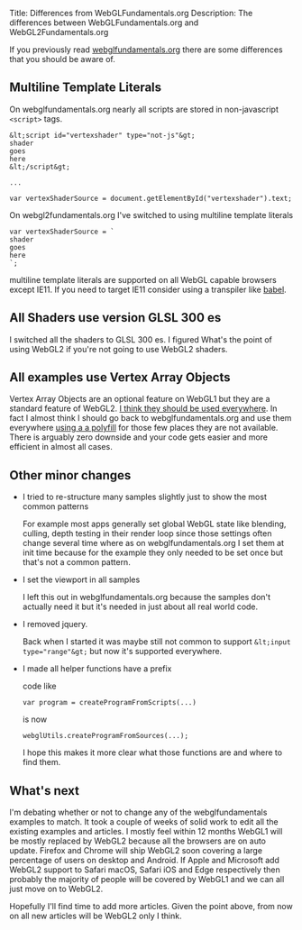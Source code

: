 Title: Differences from WebGLFundamentals.org
Description: The differences between WebGLFundamentals.org and WebGL2Fundamentals.org

If you previously read [webglfundamentals.org](http://webglfundamentals.org)
there are some differences that you should be aware of.

## Multiline Template Literals

On webglfundamentals.org nearly all scripts are stored
in non-javascript `<script>` tags.

    &lt;script id="vertexshader" type="not-js"&gt;
    shader
    goes
    here
    &lt;/script&gt;

    ...

    var vertexShaderSource = document.getElementById("vertexshader").text;

On webgl2fundamentals.org I've switched to using
multiline template literals

    var vertexShaderSource = `
    shader
    goes
    here
    `;

multiline template literals are supported on all WebGL capable
browsers except IE11. If you need to target IE11 consider using a
transpiler like [babel](http://babeljs.io).

## All Shaders use version GLSL 300 es

I switched all the shaders to GLSL 300 es. I figured What's the point
of using WebGL2 if you're not going to use WebGL2 shaders.

## All examples use Vertex Array Objects

Vertex Array Objects are an optional feature on WebGL1 but
they are a standard feature of WebGL2. [I think they should
be used everywhere](webgl1-to-webgl2.html#Vertex-Array-Objects).
In fact I almost think I should go back
to webglfundamentals.org and use them everywhere [using a
a polyfill](https://github.com/greggman/oes-vertex-array-object/)
for those few places they are not available. There is arguably zero
downside and your code gets easier and more efficient in almost
all cases.

## Other minor changes

*  I tried to re-structure many samples slightly just to show the most common patterns

   For example most apps generally set global WebGL state like blending, culling, depth testing
   in their render loop since those settings often change several time where as on
   webglfundamentals.org I set them at init time because for the example they only needed to be
   set once but that's not a common pattern.

*  I set the viewport in all samples

   I left this out in webglfundamentals.org because the samples
   don't actually need it but it's needed in just about all real world code.

*  I removed jquery.

   Back when I started it was maybe still not common to
   support `&lt;input type="range"&gt;` but now it's supported
   everywhere.

*  I made all helper functions have a prefix

   code like

       var program = createProgramFromScripts(...)

   is now

       webglUtils.createProgramFromSources(...);

   I hope this makes it more clear what those functions
   are and where to find them.

## What's next

I'm debating whether or not to change any of the webglfundamentals
examples to match. It took a couple of weeks of solid work to edit
all the existing examples and articles. I mostly feel within 12 months
WebGL1 will be mostly replaced by WebGL2 because all the browsers
are on auto update. Firefox and Chrome will ship WebGL2 soon covering
a large percentage of users on desktop and Android. If Apple and Microsoft
add WebGL2 support to Safari macOS, Safari iOS and Edge respectively
then probably the majority of people will be covered by WebGL1
and we can all just move on to WebGL2.

Hopefully I'll find time to add more articles.
Given the point above, from now on all new articles will be WebGL2 only
I think.


